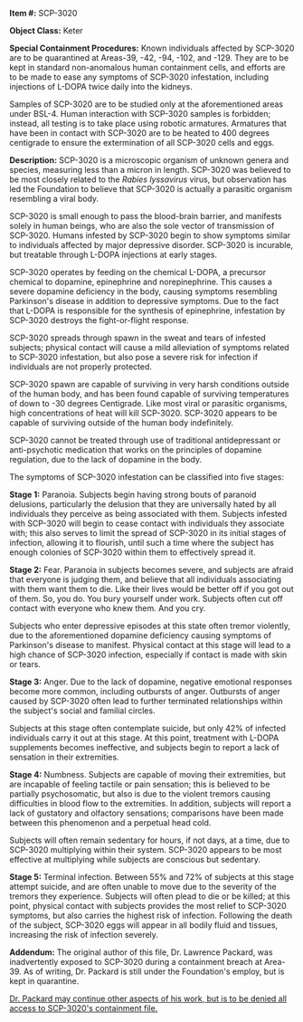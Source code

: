 **Item #:** SCP-3020

**Object Class:** Keter

**Special Containment Procedures:** Known individuals affected by SCP-3020 are to be quarantined at Areas-39, -42, -94, -102, and -129. They are to be kept in standard non-anomalous human containment cells, and efforts are to be made to ease any symptoms of SCP-3020 infestation, including injections of L-DOPA twice daily into the kidneys.

Samples of SCP-3020 are to be studied only at the aforementioned areas under BSL-4. Human interaction with SCP-3020 samples is forbidden; instead, all testing is to take place using robotic armatures. Armatures that have been in contact with SCP-3020 are to be heated to 400 degrees centigrade to ensure the extermination of all SCP-3020 cells and eggs.

**Description:** SCP-3020 is a microscopic organism of unknown genera and species, measuring less than a micron in length. SCP-3020 was believed to be most closely related to the _Rabies lyssavirus_ virus, but observation has led the Foundation to believe that SCP-3020 is actually a parasitic organism resembling a viral body.

SCP-3020 is small enough to pass the blood-brain barrier, and manifests solely in human beings, who are also the sole vector of transmission of SCP-3020. Humans infested by SCP-3020 begin to show symptoms similar to individuals affected by major depressive disorder. SCP-3020 is incurable, but treatable through L-DOPA injections at early stages.

SCP-3020 operates by feeding on the chemical L-DOPA, a precursor chemical to dopamine, epinephrine and norepinephrine. This causes a severe dopamine deficiency in the body, causing symptoms resembling Parkinson's disease in addition to depressive symptoms. Due to the fact that L-DOPA is responsible for the synthesis of epinephrine, infestation by SCP-3020 destroys the fight-or-flight response.

SCP-3020 spreads through spawn in the sweat and tears of infested subjects; physical contact will cause a mild alleviation of symptoms related to SCP-3020 infestation, but also pose a severe risk for infection if individuals are not properly protected.

SCP-3020 spawn are capable of surviving in very harsh conditions outside of the human body, and has been found capable of surviving temperatures of down to -30 degrees Centigrade. Like most viral or parasitic organisms, high concentrations of heat will kill SCP-3020. SCP-3020 appears to be capable of surviving outside of the human body indefinitely.

SCP-3020 cannot be treated through use of traditional antidepressant or anti-psychotic medication that works on the principles of dopamine regulation, due to the lack of dopamine in the body.

The symptoms of SCP-3020 infestation can be classified into five stages:

**Stage 1:** Paranoia. Subjects begin having strong bouts of paranoid delusions, particularly the delusion that they are universally hated by all individuals they perceive as being associated with them. Subjects infested with SCP-3020 will begin to cease contact with individuals they associate with; this also serves to limit the spread of SCP-3020 in its initial stages of infection, allowing it to flourish, until such a time where the subject has enough colonies of SCP-3020 within them to effectively spread it.

**Stage 2:** Fear. Paranoia in subjects becomes severe, and subjects are afraid that everyone is judging them, and believe that all individuals associating with them want them to die. Like their lives would be better off if you got out of them. So, you do. You bury yourself under work. Subjects often cut off contact with everyone who knew them. And you cry.

Subjects who enter depressive episodes at this state often tremor violently, due to the aforementioned dopamine deficiency causing symptoms of Parkinson's disease to manifest. Physical contact at this stage will lead to a high chance of SCP-3020 infection, especially if contact is made with skin or tears.

**Stage 3:** Anger. Due to the lack of dopamine, negative emotional responses become more common, including outbursts of anger. Outbursts of anger caused by SCP-3020 often lead to further terminated relationships within the subject's social and familial circles.

Subjects at this stage often contemplate suicide, but only 42% of infected individuals carry it out at this stage. At this point, treatment with L-DOPA supplements becomes ineffective, and subjects begin to report a lack of sensation in their extremities.

**Stage 4:** Numbness. Subjects are capable of moving their extremities, but are incapable of feeling tactile or pain sensation; this is believed to be partially psychosomatic, but also is due to the violent tremors causing difficulties in blood flow to the extremities. In addition, subjects will report a lack of gustatory and olfactory sensations; comparisons have been made between this phenomenon and a perpetual head cold.

Subjects will often remain sedentary for hours, if not days, at a time, due to SCP-3020 multiplying within their system. SCP-3020 appears to be most effective at multiplying while subjects are conscious but sedentary.

**Stage 5:** Terminal infection. Between 55% and 72% of subjects at this stage attempt suicide, and are often unable to move due to the severity of the tremors they experience. Subjects will often plead to die or be killed; at this point, physical contact with subjects provides the most relief to SCP-3020 symptoms, but also carries the highest risk of infection. Following the death of the subject, SCP-3020 eggs will appear in all bodily fluid and tissues, increasing the risk of infection severely.

**Addendum:** The original author of this file, Dr. Lawrence Packard, was inadvertently exposed to SCP-3020 during a containment breach at Area-39. As of writing, Dr. Packard is still under the Foundation's employ, but is kept in quarantine.

[Dr. Packard may continue other aspects of his work, but is to be denied all access to SCP-3020's containment file.](http://scp-wiki.net/scp-3020/offset/1)